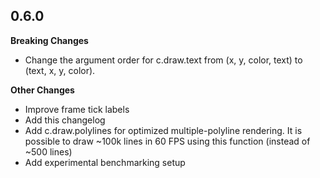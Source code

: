 
## 0.6.0

**Breaking Changes**

* Change the argument order for c.draw.text from (x, y, color, text) to (text, x, y, color).

**Other Changes**

* Improve frame tick labels
* Add this changelog
* Add c.draw.polylines for optimized multiple-polyline rendering. It is possible to draw
  ~100k lines in 60 FPS using this function (instead of ~500 lines)
* Add experimental benchmarking setup
